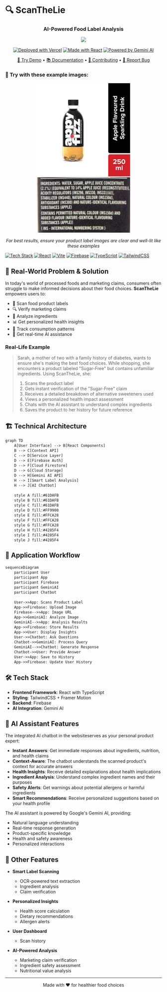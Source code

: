 # 🔍 ScanTheLie

<div align="center">

### AI-Powered Food Label Analysis

[<img src="https://img.shields.io/badge/LIVE_DEMO-Try_Now-FF4081?style=for-the-badge&logoColor=white" width="200"/>](https://scanthelie.vercel.app)

[![Deployed with Vercel](https://img.shields.io/badge/Deployed%20with-Vercel-black?style=for-the-badge&logo=vercel)](https://scanthelie.vercel.app)
[![Made with React](https://img.shields.io/badge/Made%20with-React-61DAFB?style=for-the-badge&logo=react)](https://reactjs.org)
[![Powered by Gemini AI](https://img.shields.io/badge/Powered%20by-Gemini%20AI-4285F4?style=for-the-badge&logo=google)](https://cloud.google.com/gemini)

[📸 Try Demo](https://scanthelie.vercel.app) • [📚 Documentation](./docs/SIMPLE_DOCS.md) • [🤝 Contributing](./CONTRIBUTING.md) • [📝 Report Bug](https://github.com/muhammedashharps/scanthelie/issues)

</div>

### 📸 Try with these example images:

<div align="center">
<img src="./.github/assets/example1.jpg" width="300" alt="Example 1 - Clear product label"/>
<img src="./.github/assets/example2.jpg" width="300" alt="Example 2 - Clear ingredients list"/>

*For best results, ensure your product label images are clear and well-lit like these examples*
</div>

[![Tech Stack](https://img.shields.io/badge/Tech%20Stack-⚡-yellow)](#)
[![React](https://img.shields.io/badge/React-18.3.1-61DAFB?logo=react)](https://reactjs.org/)
[![Vite](https://img.shields.io/badge/Vite-5.4.2-646CFF?logo=vite)](https://vitejs.dev/)
[![Firebase](https://img.shields.io/badge/Firebase-11.8.1-FFCA28?logo=firebase)](https://firebase.google.com/)
[![TypeScript](https://img.shields.io/badge/TypeScript-5.5.0-3178C6?logo=typescript)](https://www.typescriptlang.org/)
[![TailwindCSS](https://img.shields.io/badge/TailwindCSS-3.4.1-06B6D4?logo=tailwindcss)](https://tailwindcss.com/)

## 🎯 Real-World Problem & Solution

In today's world of processed foods and marketing claims, consumers often struggle to make informed decisions about their food choices. **ScanTheLie** empowers users to:

- 📸 Scan food product labels
- 🔍 Verify marketing claims
- 🧪 Analyze ingredients
- 📊 Get personalized health insights
- 📱 Track consumption patterns
- 🤖 Get real-time AI assistance

### Real-Life Example

> Sarah, a mother of two with a family history of diabetes, wants to ensure she's making the best food choices. While shopping, she encounters a product labeled "Sugar-Free" but contains unfamiliar ingredients. Using ScanTheLie, she:
> 1. Scans the product label
> 2. Gets instant verification of the "Sugar-Free" claim
> 3. Receives a detailed breakdown of alternative sweeteners used
> 4. Views a personalized health impact assessment
> 5. Chats with the AI assistant to understand complex ingredients
> 6. Saves the product to her history for future reference

## 🏗️ Technical Architecture

```mermaid
graph TD
    A[User Interface] --> B[React Components]
    B --> C[Context API]
    C --> D[Service Layer]
    D --> E[Firebase Auth]
    D --> F[Cloud Firestore]
    D --> G[Cloud Storage]
    D --> H[Gemini AI API]
    H --> I[Smart Label Analysis]
    H --> J[AI Chatbot]
    
    style A fill:#61DAFB
    style B fill:#61DAFB
    style C fill:#61DAFB
    style D fill:#FF9900
    style E fill:#FFCA28
    style F fill:#FFCA28
    style G fill:#FFCA28
    style H fill:#4285F4
    style I fill:#4285F4
    style J fill:#4285F4
```


## 🔄 Application Workflow

```mermaid
sequenceDiagram
    participant User
    participant App
    participant Firebase
    participant GeminiAI
    participant Chatbot

    User->>App: Scans Product Label
    App->>Firebase: Upload Image
    Firebase-->>App: Image URL
    App->>GeminiAI: Analyze Image
    GeminiAI-->>App: Analysis Results
    App->>Firebase: Store Results
    App->>User: Display Insights
    User->>Chatbot: Ask Questions
    Chatbot->>GeminiAI: Process Query
    GeminiAI-->>Chatbot: Generate Response
    Chatbot->>User: Provide Answer
    User->>App: Save to History
    App->>Firebase: Update User History
```


## 🛠️ Tech Stack

- **Frontend Framework**: React with TypeScript
- **Styling**: TailwindCSS + Framer Motion
- **Backend**: Firebase
- **AI Integration**: Gemini AI

## 🤖 AI Assistant Features

The integrated AI chatbot in the websiteserves as your personal product expert:

- **Instant Answers**: Get immediate responses about ingredients, nutrition, and health claims
- **Context-Aware**: The chatbot understands the scanned product's context for accurate answers
- **Health Insights**: Receive detailed explanations about health implications
- **Ingredient Analysis**: Understand complex ingredient names and their purposes
- **Safety Alerts**: Get warnings about potential allergens or harmful ingredients
- **Smart Recommendations**: Receive personalized suggestions based on your health profile

The AI assistant is powered by Google's Gemini AI, providing:
- Natural language understanding
- Real-time response generation
- Product-specific knowledge
- Health and safety awareness
- Personalized interactions


## 📱 Other Features

- **Smart Label Scanning**
  - OCR-powered text extraction
  - Ingredient analysis
  - Claim verification

- **Personalized Insights**
  - Health score calculation
  - Dietary recommendations
  - Allergen alerts

- **User Dashboard**
  - Scan history


- **AI-Powered Analysis**
  - Marketing claim verification
  - Ingredient safety assessment
  - Nutritional value analysis



---

<p align="center">Made with ❤️ for healthier food choices</p> 
